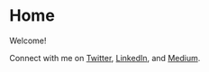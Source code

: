 Home
============================

Welcome!

Connect with me on [Twitter](http://twitter.com/MaxGhenis),
[LinkedIn](https://www.linkedin.com/in/maxghenis/),
and [Medium](https://medium.com/@MaxGhenis).